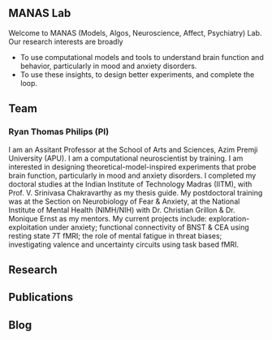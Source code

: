## MANAS Lab

Welcome to MANAS (Models, Algos, Neuroscience, Affect, Psychiatry) Lab. Our research interests are broadly
- To use computational models and tools to understand brain function and behavior, particularly in mood and anxiety disorders.
- To use these insights, to design better experiments, and complete the loop. 


## Team 

### Ryan Thomas Philips (PI)
I am an Assitant Professor at the School of Arts and Sciences, Azim Premji University (APU). I am a computational neuroscientist by training. I am interested in designing theoretical-model-inspired experiments that probe brain function, particularly in mood and anxiety disorders. I completed my doctoral studies at the Indian Institute of Technology Madras (IITM), with Prof. V. Srinivasa Chakravarthy as my thesis guide. My postdoctoral training was at the Section on Neurobiology of Fear & Anxiety, at the National Institute of Mental Health (NIMH/NIH) with Dr. Christian Grillon & Dr. Monique Ernst as my mentors. My current projects include: exploration-exploitation under anxiety; functional connectivity of BNST & CEA using resting state 7T fMRI; the role of mental fatigue in threat biases; investigating valence and uncertainty circuits using task based fMRI.


## Research


## Publications


## Blog
